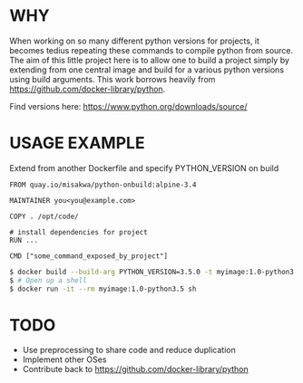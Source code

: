 WHY
===
When working on so many different python versions for projects, it becomes
tedius repeating these commands to compile python from source.
The aim of this little project here is to allow one to build a project simply by
extending from one central image and build for a various python versions using build arguments.
This work borrows heavily from https://github.com/docker-library/python.

Find versions here: https://www.python.org/downloads/source/


USAGE EXAMPLE
=============
Extend from another Dockerfile and specify PYTHON_VERSION on build

```
FROM quay.io/misakwa/python-onbuild:alpine-3.4

MAINTAINER you<you@example.com>

COPY . /opt/code/

# install dependencies for project
RUN ...

CMD ["some_command_exposed_by_project"]
```

```sh
$ docker build --build-arg PYTHON_VERSION=3.5.0 -t myimage:1.0-python3.5 --rm --force-rm .
$ # Open up a shell
$ docker run -it --rm myimage:1.0-python3.5 sh
```

TODO
====
- Use preprocessing to share code and reduce duplication
- Implement other OSes
- Contribute back to https://github.com/docker-library/python
